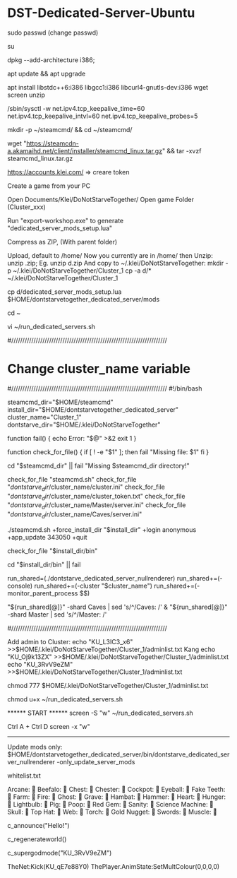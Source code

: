 # DST-Dedicated-Server-Ubuntu

sudo passwd (change passwd)

su

dpkg --add-architecture i386;

apt update && apt upgrade

apt install libstdc++6:i386 libgcc1:i386 libcurl4-gnutls-dev:i386 wget screen unzip

/sbin/sysctl -w net.ipv4.tcp_keepalive_time=60 net.ipv4.tcp_keepalive_intvl=60 net.ipv4.tcp_keepalive_probes=5

mkdir -p ~/steamcmd/ && cd ~/steamcmd/

wget "https://steamcdn-a.akamaihd.net/client/installer/steamcmd_linux.tar.gz" && tar -xvzf steamcmd_linux.tar.gz

https://accounts.klei.com/ => creare token

Create a game from your PC

Open Documents/Klei/DoNotStarveTogether/
Open game Folder (Cluster_xxx)

Run "export-workshop.exe" to generate "dedicated_server_mods_setup.lua"

Compress as ZIP, (With parent folder)

Upload, default to /home/<username>
Now you currently are in /home/<username>
then Unzip: unzip <file>.zip; Eg. unzip d.zip
And copy to ~/.klei/DoNotStarveTogether:
mkdir -p ~/.klei/DoNotStarveTogether/Cluster_1
cp -a d/* ~/.klei/DoNotStarveTogether/Cluster_1

cp d/dedicated_server_mods_setup.lua $HOME/dontstarvetogether_dedicated_server/mods

cd ~

vi ~/run_dedicated_servers.sh

#//////////////////////////////////////////////////////////////////////
# Change cluster_name variable
#//////////////////////////////////////////////////////////////////////
#!/bin/bash

steamcmd_dir="$HOME/steamcmd"
install_dir="$HOME/dontstarvetogether_dedicated_server"
cluster_name="Cluster_1"
dontstarve_dir="$HOME/.klei/DoNotStarveTogether"

function fail()
{
	echo Error: "$@" >&2
	exit 1
}

function check_for_file()
{
	if [ ! -e "$1" ]; then
		fail "Missing file: $1"
	fi
}

cd "$steamcmd_dir" || fail "Missing $steamcmd_dir directory!"

check_for_file "steamcmd.sh"
check_for_file "$dontstarve_dir/$cluster_name/cluster.ini"
check_for_file "$dontstarve_dir/$cluster_name/cluster_token.txt"
check_for_file "$dontstarve_dir/$cluster_name/Master/server.ini"
check_for_file "$dontstarve_dir/$cluster_name/Caves/server.ini"

./steamcmd.sh +force_install_dir "$install_dir" +login anonymous +app_update 343050 +quit

check_for_file "$install_dir/bin"

cd "$install_dir/bin" || fail

run_shared=(./dontstarve_dedicated_server_nullrenderer)
run_shared+=(-console)
run_shared+=(-cluster "$cluster_name")
run_shared+=(-monitor_parent_process $$)

"${run_shared[@]}" -shard Caves  | sed 's/^/Caves:  /' &
"${run_shared[@]}" -shard Master | sed 's/^/Master: /'

#//////////////////////////////////////////////////////////////////////

Add admin to Cluster:
echo "KU_L3IC3_x6" >>$HOME/.klei/DoNotStarveTogether/Cluster_1/adminlist.txt  Kang
echo "KU_Oj9k13ZX" >>$HOME/.klei/DoNotStarveTogether/Cluster_1/adminlist.txt
echo "KU_3RvV9eZM" >>$HOME/.klei/DoNotStarveTogether/Cluster_1/adminlist.txt


chmod 777 $HOME/.klei/DoNotStarveTogether/Cluster_1/adminlist.txt

chmod u+x ~/run_dedicated_servers.sh

****** START ******
screen -S "w"
~/run_dedicated_servers.sh

Ctrl A + Ctrl D
screen -x "w"


--------------------------------
Update mods only:
$HOME/dontstarvetogether_dedicated_server/bin/dontstarve_dedicated_server_nullrenderer -only_update_server_mods


whitelist.txt

Arcane: 󰀀
Beefalo: 󰀁
Chest: 󰀂
Chester: 󰀃
Cockpot: 󰀄
Eyeball: 󰀅
Fake Teeth: 󰀆
Farm: 󰀇
Fire: 󰀈
Ghost: 󰀉
Grave: 󰀊
Hambat: 󰀋
Hammer: 󰀌
Heart: 󰀍
Hunger: 󰀎
Lightbulb: 󰀏
Pig: 󰀐
Poop: 󰀑
Red Gem: 󰀒
Sanity: 󰀓
Science Machine: 󰀔
Skull: 󰀕
Top Hat: 󰀖
Web: 󰀗
Torch: 󰀛
Gold Nugget: 󰀚
Swords: 󰀘
Muscle: 󰀙

c_announce("Hello!")

c_regenerateworld()

c_supergodmode("KU_3RvV9eZM")

TheNet:Kick(KU_qE7e88Y0)
ThePlayer.AnimState:SetMultColour(0,0,0,0)
